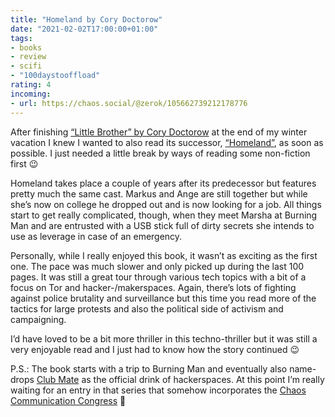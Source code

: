 ```yaml
---
title: "Homeland by Cory Doctorow"
date: "2021-02-02T17:00:00+01:00"
tags:
- books
- review
- scifi
- "100daystooffload"
rating: 4
incoming:
- url: https://chaos.social/@zerok/105662739212178776
---
```


After finishing [“Little Brother” by Cory Doctorow](https://zerokspot.com/weblog/2021/01/08/little-brother/) at the end of my winter vacation I knew I wanted to also read its successor, [“Homeland”](https://craphound.com/category/homeland/), as soon as possible. I just needed a little break by ways of reading some non-fiction first 😉

Homeland takes place a couple of years after its predecessor but features pretty much the same cast. Markus and Ange are still together but while she’s now on college he dropped out and is now looking for a job. All things start to get really complicated, though, when they meet Marsha at Burning Man and are entrusted with a USB stick full of dirty secrets she intends to use as leverage in case of an emergency.

Personally, while I really enjoyed this book, it wasn’t as exciting as the first one. The pace was much slower and only picked up during the last 100 pages. It was still a great tour through various tech topics with a bit of a focus on Tor and hacker-/makerspaces. Again, there’s lots of fighting against police brutality and surveillance but this time you read more of the tactics for large protests and also the political side of activism and campaigning.

I’d have loved to be a bit more thriller in this techno-thriller but it was still a very enjoyable read and I just had to know how the story continued 😉

P.S.: The book starts with a trip to Burning Man and eventually also name-drops [Club Mate](https://www.club-mate.de/) as the official drink of hackerspaces. At this point I’m really waiting for an entry in that series that somehow incorporates the [Chaos Communication Congress](https://en.wikipedia.org/wiki/Chaos_Communication_Congress) 🙂
